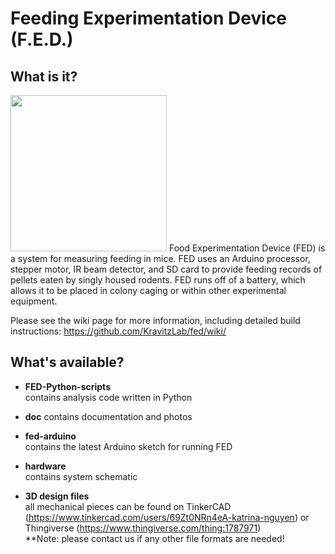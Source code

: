 # Feeding Experimentation Device (F.E.D.)
## What is it?
<img src="https://github.com/KravitzLab/FED/blob/master/doc/photos/FED%20front3.jpg" width="250">  
Food Experimentation Device (FED) is a system for measuring feeding in mice. FED uses an Arduino processor, 
stepper motor, IR beam detector, and SD card to provide feeding records of pellets eaten by singly housed rodents. FED runs off of a battery, which allows it to be placed in colony caging or within other experimental equipment.

Please see the wiki page for more information, including detailed build instructions: https://github.com/KravitzLab/fed/wiki/

## What's available?
+ <b>FED-Python-scripts</b>  
contains analysis code written in Python

+ <b>doc</b>
contains documentation and photos

+ <b>fed-arduino</b>  
contains the latest Arduino sketch for running FED

+ <b>hardware</b>  
contains system schematic

+ <b>3D design files</b>  
all mechanical pieces can be found on TinkerCAD (https://www.tinkercad.com/users/69Zt0NRn4eA-katrina-nguyen) or Thingiverse (https://www.thingiverse.com/thing:1787971)  
**Note: please contact us if any other file formats are needed!

